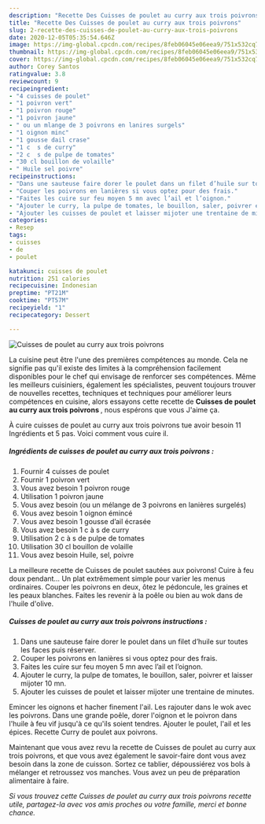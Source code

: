 ```yaml
---
description: "Recette Des Cuisses de poulet au curry aux trois poivrons"
title: "Recette Des Cuisses de poulet au curry aux trois poivrons"
slug: 2-recette-des-cuisses-de-poulet-au-curry-aux-trois-poivrons
date: 2020-12-05T05:35:54.646Z
image: https://img-global.cpcdn.com/recipes/8feb06045e06eea9/751x532cq70/cuisses-de-poulet-au-curry-aux-trois-poivrons-photo-principale-de-la-recette.jpg
thumbnail: https://img-global.cpcdn.com/recipes/8feb06045e06eea9/751x532cq70/cuisses-de-poulet-au-curry-aux-trois-poivrons-photo-principale-de-la-recette.jpg
cover: https://img-global.cpcdn.com/recipes/8feb06045e06eea9/751x532cq70/cuisses-de-poulet-au-curry-aux-trois-poivrons-photo-principale-de-la-recette.jpg
author: Corey Santos
ratingvalue: 3.8
reviewcount: 9
recipeingredient:
- "4 cuisses de poulet"
- "1 poivron vert"
- "1 poivron rouge"
- "1 poivron jaune"
- " ou un mlange de 3 poivrons en lanires surgels"
- "1 oignon minc"
- "1 gousse dail crase"
- "1 c  s de curry"
- "2 c  s de pulpe de tomates"
- "30 cl bouillon de volaille"
- " Huile sel poivre"
recipeinstructions:
- "Dans une sauteuse faire dorer le poulet dans un filet d’huile sur toutes les faces puis réserver."
- "Couper les poivrons en lanières si vous optez pour des frais."
- "Faites les cuire sur feu moyen 5 mn avec l’ail et l’oignon."
- "Ajouter le curry, la pulpe de tomates, le bouillon, saler, poivrer et laisser mijoter 10 mn."
- "Ajouter les cuisses de poulet et laisser mijoter une trentaine de minutes."
categories:
- Resep
tags:
- cuisses
- de
- poulet

katakunci: cuisses de poulet 
nutrition: 251 calories
recipecuisine: Indonesian
preptime: "PT21M"
cooktime: "PT57M"
recipeyield: "1"
recipecategory: Dessert

---
```



![Cuisses de poulet au curry aux trois poivrons](https://img-global.cpcdn.com/recipes/8feb06045e06eea9/751x532cq70/cuisses-de-poulet-au-curry-aux-trois-poivrons-photo-principale-de-la-recette.jpg)

La cuisine peut être l'une des premières compétences au monde. Cela ne signifie pas qu'il existe des limites à la compréhension facilement disponibles pour le chef qui envisage de renforcer ses compétences. Même les meilleurs cuisiniers, également les spécialistes, peuvent toujours trouver de nouvelles recettes, techniques et techniques pour améliorer leurs compétences en cuisine, alors essayons cette recette de <strong> Cuisses de poulet au curry aux trois poivrons </strong>, nous espérons que vous J'aime ça.

<!--inarticleads1-->

À cuire cuisses de poulet au curry aux trois poivrons tue avoir besoin 11 Ingrédients et 5 pas. Voici comment vous cuire il.

##### Ingrédients de cuisses de poulet au curry aux trois poivrons :

1. Fournir 4 cuisses de poulet
1. Fournir 1 poivron vert
1. Vous avez besoin 1 poivron rouge
1. Utilisation 1 poivron jaune
1. Vous avez besoin  (ou un mélange de 3 poivrons en lanières surgelés)
1. Vous avez besoin 1 oignon émincé
1. Vous avez besoin 1 gousse d’ail écrasée
1. Vous avez besoin 1 c à s de curry
1. Utilisation 2 c à s de pulpe de tomates
1. Utilisation 30 cl bouillon de volaille
1. Vous avez besoin  Huile, sel, poivre


La meilleure recette de Cuisses de poulet sautées aux poivrons! Cuire à feu doux pendant… Un plat extrêmement simple pour varier les menus ordinaires. Couper les poivrons en deux, ôtez le pédoncule, les graines et les peaux blanches. Faites les revenir à la poêle ou bien au wok dans de l&#39;huile d&#39;olive. 

<!--inarticleads2-->

##### Cuisses de poulet au curry aux trois poivrons instructions :

1. Dans une sauteuse faire dorer le poulet dans un filet d’huile sur toutes les faces puis réserver.
1. Couper les poivrons en lanières si vous optez pour des frais.
1. Faites les cuire sur feu moyen 5 mn avec l’ail et l’oignon.
1. Ajouter le curry, la pulpe de tomates, le bouillon, saler, poivrer et laisser mijoter 10 mn.
1. Ajouter les cuisses de poulet et laisser mijoter une trentaine de minutes.


Emincer les oignons et hacher finement l&#39;ail. Les rajouter dans le wok avec les poivrons. Dans une grande poêle, dorer l&#39;oignon et le poivron dans l&#39;huile à feu vif jusqu&#39;à ce qu&#39;ils soient tendres. Ajouter le poulet, l&#39;ail et les épices. Recette Curry de poulet aux poivrons. 

<!--inarticleads1-->

<p>
Maintenant que vous avez revu la recette de Cuisses de poulet au curry aux trois poivrons, et que vous avez également le savoir-faire dont vous avez besoin dans la zone de cuisson. Sortez ce tablier, dépoussiérez vos bols à mélanger et retroussez vos manches. Vous avez un peu de préparation alimentaire à faire.
</p>

<p>
<i>Si vous trouvez cette Cuisses de poulet au curry aux trois poivrons recette utile, partagez-la avec vos amis proches ou votre famille, merci et bonne chance.</i>
</p>
